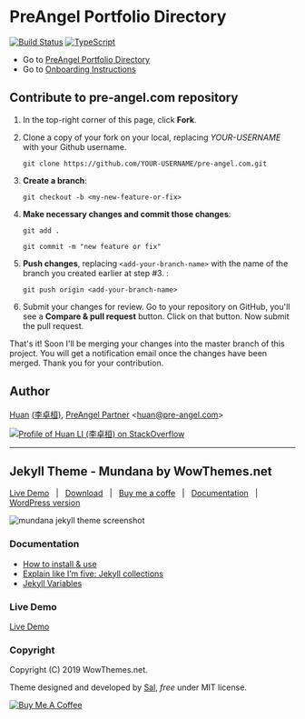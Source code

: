 # PreAngel Portfolio Directory

[![Build Status](https://travis-ci.com/PreAngel/pre-angel.com.svg?branch=master)](https://travis-ci.com/PreAngel/pre-angel.com)
[![TypeScript](https://img.shields.io/badge/%3C%2F%3E-TypeScript-blue.svg)](https://www.typescriptlang.org/)

- Go to [PreAngel Portfolio Directory](https://www.pre-angel.com/portfolios/)
- Go to [Onboarding Instructions](https://docs.google.com/presentation/d/1ZZnfK75alSBlYF4Zs22X0KCLwYiYR_7apXFv6a9LV3E/edit?usp=sharing)

## Contribute to pre-angel.com repository

1. In the top-right corner of this page, click **Fork**.

2. Clone a copy of your fork on your local, replacing *YOUR-USERNAME* with your Github username.

   `git clone https://github.com/YOUR-USERNAME/pre-angel.com.git`

3. **Create a branch**:

   `git checkout -b <my-new-feature-or-fix>`

4. **Make necessary changes and commit those changes**:

   `git add .`

   `git commit -m "new feature or fix"`

5. **Push changes**, replacing `<add-your-branch-name>` with the name of the branch you created earlier at step #3. :

   `git push origin <add-your-branch-name>`

6. Submit your changes for review. Go to your repository on GitHub, you'll see a **Compare & pull request** button. Click on that button. Now submit the pull request.

That's it! Soon I'll be merging your changes into the master branch of this project. You will get a notification email once the changes have been merged. Thank you for your contribution.

## Author

[Huan](https://github.com/huan) [(李卓桓)](https://pre-angel.com/peoples/zhuohuan-li/), [PreAngel Partner](https://pre-angel.com) \<huan@pre-angel.com\>

[![Profile of Huan LI (李卓桓) on StackOverflow](https://stackexchange.com/users/flair/265499.png)](https://stackexchange.com/users/265499)

-----

## Jekyll Theme - Mundana by WowThemes.net

[Live Demo](https://wowthemesnet.github.io/mundana-theme-jekyll/) &nbsp; | &nbsp;
[Download](https://github.com/wowthemesnet/mundana-theme-jekyll/archive/master.zip) &nbsp; | &nbsp;
[Buy me a coffe](https://www.wowthemes.net/donate/) &nbsp; | &nbsp; [Documentation](https://bootstrapstarter.com/bootstrap-templates/mundana-theme-jekyll/) &nbsp; | &nbsp;
[WordPress version](https://www.wowthemes.net/themes/mundana-wordpress/)

![mundana jekyll theme screenshot](https://wowthemesnet.github.io/mundana-theme-jekyll/assets/images/screenshot.jpg)

### Documentation

- [How to install & use](https://bootstrapstarter.com/bootstrap-templates/mundana-theme-jekyll/)
- [Explain like I’m five: Jekyll collections](https://ben.balter.com/2015/02/20/jekyll-collections/)
- [Jekyll Variables](https://jekyllrb.com/docs/variables/)

### Live Demo

[Live Demo](https://wowthemesnet.github.io/mundana-theme-jekyll/)

### Copyright

Copyright (C) 2019 WowThemes.net.

Theme designed and developed by [Sal](https://www.wowthemes.net), *free* under MIT license.

<a href="https://www.wowthemes.net/donate/" target="_blank"><img src="https://www.buymeacoffee.com/assets/img/custom_images/orange_img.png" alt="Buy Me A Coffee" style="height: auto !important;width: auto !important;" ></a>
